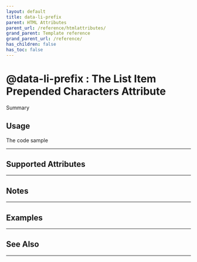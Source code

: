 ```yaml
---
layout: default
title: data-li-prefix
parent: HTML Attributes
parent_url: /reference/htmlattributes/
grand_parent: Template reference
grand_parent_url: /reference/
has_children: false
has_toc: false
---
```


# @data-li-prefix : The List Item Prepended Characters Attribute

Summary

## Usage

 The code sample

---

## Supported Attributes


---

## Notes


---

## Examples


---


## See Also


---

